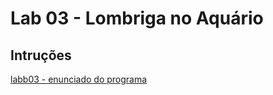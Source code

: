 # Lab 03 - Lombriga no Aquário

## Intruções
[labb03 - enunciado do programa](https://github.com/santanche/java2learn/blob/master/notebooks/pt/c02oo-java/s02lab/s01lombriga/lab-lombriga.md)